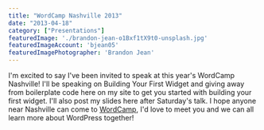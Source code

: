 ```yaml
---
title: "WordCamp Nashville 2013"
date: "2013-04-18"
category: ["Presentations"]
featuredImage: './brandon-jean-o1Bxf1tX9t0-unsplash.jpg'
featuredImageAccount: 'bjean05'
featuredImagePhotographer: 'Brandon Jean'
---
```


I'm excited to say I've been invited to speak at this year's WordCamp Nashville! I'll be speaking on Building Your First Widget and giving away from boilerplate code here on my site to get you started with building your first widget. I'll also post my slides here after Saturday's talk. I hope anyone near Nashville can come to [WordCamp](https://nashville.wordcamp.org/2013/), I'd love to meet you and we can all learn more about WordPress together!
